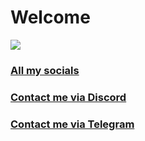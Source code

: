 # Welcome
![](https://discord.c99.nl/widget/theme-4/569120918455058442.png)
### [All my socials](https://solo.to/crazy2valid)
### [Contact me via Discord](https://discord.com/users/569120918455058442)
### [Contact me via Telegram](https://t.me/pdtvip)

